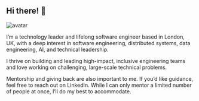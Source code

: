 ## Hi there! 👋

<img class="avatar" src="https://avataaars.io/?avatarStyle=Circle&topType=ShortHairShortCurly&accessoriesType=Prescription02&hairColor=Black&facialHairType=Blank&clotheType=BlazerShirt&eyeType=Happy&eyebrowType=DefaultNatural&mouthType=Default&skinColor=Pale" alt="avatar">

I’m a technology leader and lifelong software engineer based in London, UK, with a deep interest in software engineering, distributed systems, data engineering, AI, and technical leadership.

I thrive on building and leading high-impact, inclusive engineering teams and love working on challenging, large-scale technical problems.

Mentorship and giving back are also important to me. If you’d like guidance, feel free to reach out on LinkedIn. While I can only mentor a limited number of people at once, I’ll do my best to accommodate.